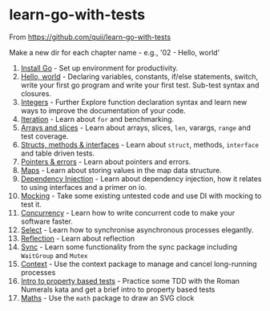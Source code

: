 # learn-go-with-tests
From https://github.com/quii/learn-go-with-tests 

Make a new dir for each chapter name - e.g., '02 - Hello, world'
1. [Install Go](https://github.com/quii/learn-go-with-tests/blob/master/install-go.md) - Set up environment for productivity.
2. [Hello, world](https://github.com/quii/learn-go-with-tests/blob/master/hello-world.md) - Declaring variables, constants, if/else statements, switch, write your first go program and write your first test. Sub-test syntax and closures.
3. [Integers](https://github.com/quii/learn-go-with-tests/blob/master/integers.md) - Further Explore function declaration syntax and learn new ways to improve the documentation of your code.
4. [Iteration](https://github.com/quii/learn-go-with-tests/blob/master/iteration.md) - Learn about `for` and benchmarking.
5. [Arrays and slices](https://github.com/quii/learn-go-with-tests/blob/master/arrays-and-slices.md) - Learn about arrays, slices, `len`, varargs, `range` and test coverage.
6. [Structs, methods & interfaces](https://github.com/quii/learn-go-with-tests/blob/master/structs-methods-and-interfaces.md) - Learn about `struct`, methods, `interface` and table driven tests.
7. [Pointers & errors](https://github.com/quii/learn-go-with-tests/blob/master/pointers-and-errors.md) - Learn about pointers and errors.
8. [Maps](https://github.com/quii/learn-go-with-tests/blob/master/maps.md) - Learn about storing values in the map data structure.
9. [Dependency Injection](https://github.com/quii/learn-go-with-tests/blob/master/dependency-injection.md) - Learn about dependency injection, how it relates to using interfaces and a primer on io.
10. [Mocking](https://github.com/quii/learn-go-with-tests/blob/master/mocking.md) - Take some existing untested code and use DI with mocking to test it.
11. [Concurrency](https://github.com/quii/learn-go-with-tests/blob/master/concurrency.md) - Learn how to write concurrent code to make your software faster.
12. [Select](https://github.com/quii/learn-go-with-tests/blob/master/select.md) - Learn how to synchronise asynchronous processes elegantly.
13. [Reflection](https://github.com/quii/learn-go-with-tests/blob/master/reflection.md) - Learn about reflection
13. [Sync](https://github.com/quii/learn-go-with-tests/blob/master/sync.md) - Learn some functionality from the sync package including `WaitGroup` and `Mutex`
13. [Context](https://github.com/quii/learn-go-with-tests/blob/master/context.md) - Use the context package to manage and cancel long-running processes
14. [Intro to property based tests](https://github.com/quii/learn-go-with-tests/blob/master/roman-numerals.md) - Practice some TDD with the Roman Numerals kata and get a brief intro to property based tests
15. [Maths](https://github.com/quii/learn-go-with-tests/blob/master/math.md) - Use the `math` package to draw an SVG clock